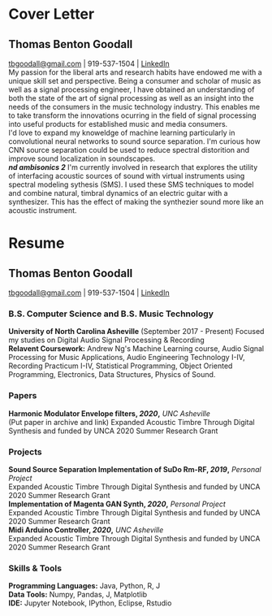 # Cover Letter
## Thomas Benton Goodall
tbgoodall@gmail.com | 919-537-1504  | [LinkedIn](https://www.linkedin.com/in/thomas-goodall-a382bb127/)  
My passion for the liberal arts and research habits have endowed me with a unique skill set and perspective. Being a consumer and scholar of music as well as a signal processing engineer, I have obtained an understanding of both the state of the art of signal processing as well as an insight into the needs of the consumers in the music technology industry. This enables me to take transform the innovations ocurring in the field of signal processing into useful products for established music and media consumers.  
I'd love to expand my knoweldge of machine learning particularly in convolutional neural networks to sound source separation. I'm curious how CNN source separation could be used to reduce spectral distorition and improve sound localization in soundscapes.  
_**nd ambisonics 2**_
 I'm currently involved in research that explores the utility of interfacing acoustic sources of sound with virtual instruments using spectral modeling sythesis (SMS). I used these SMS techniques to model and combine natural, timbral dynamics of an electric guitar with a synthesizer. This has the effect of making the synthezier sound more like an acoustic instrument.
# Resume
## Thomas Benton Goodall
tbgoodall@gmail.com | 919-537-1504  | [LinkedIn](https://www.linkedin.com/in/thomas-goodall-a382bb127/)  
### B.S. Computer Science and B.S. Music Technology
**University of North Carolina Asheville** (September 2017 - Present)
Focused my studies on Digital Audio Signal Processing & Recording  
**Relavent Coursework:** Andrew Ng's Machine Learning course, Audio Signal Processing for Music Applications, Audio Engineering Technology I-IV, Recording Practicum I-IV, Statistical Programming, Object Oriented Programming, Electronics, Data Structures, Physics of Sound.
### Papers
**Harmonic Modulator Envelope filters, _2020_,** _UNC Asheville_  
(Put paper in archive and link) Expanded Acoustic Timbre Through Digital Synthesis and funded by UNCA 2020 Summer Research Grant 
### Projects
**Sound Source Separation Implementation of SuDo Rm-RF, _2019_,** _Personal Project_  
Expanded Acoustic Timbre Through Digital Synthesis and funded by UNCA 2020 Summer Research Grant  
**Implementation of Magenta GAN Synth, _2020_,** _Personal Project_    
Expanded Acoustic Timbre Through Digital Synthesis and funded by UNCA 2020 Summer Research Grant  
**Midi Arduino Controller, _2020_,** _UNC Asheville_  
Expanded Acoustic Timbre Through Digital Synthesis and funded by UNCA 2020 Summer Research Grant  
### Skills & Tools
**Programming Languages:** Java, Python, R, J  
**Data Tools:** Numpy, Pandas, J, Matplotlib  
**IDE:** Jupyter Notebook, IPython, Eclipse, Rstudio
